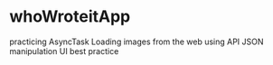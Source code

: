 # whoWroteitApp
practicing 
AsyncTask
Loading images from the web
using API
JSON manipulation
UI best practice


